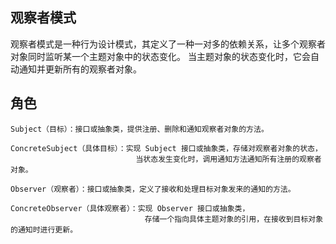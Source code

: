 ## 观察者模式
观察者模式是一种行为设计模式，其定义了一种一对多的依赖关系，让多个观察者对象同时监听某一个主题对象中的状态变化。
当主题对象的状态变化时，它会自动通知并更新所有的观察者对象。

## 角色
```text
Subject（目标）：接口或抽象类，提供注册、删除和通知观察者对象的方法。

ConcreteSubject（具体目标）：实现 Subject 接口或抽象类，存储对观察者对象的状态，
                            当状态发生变化时，调用通知方法通知所有注册的观察者对象。

Observer（观察者）：接口或抽象类，定义了接收和处理目标对象发来的通知的方法。

ConcreteObserver（具体观察者）：实现 Observer 接口或抽象类，
                              存储一个指向具体主题对象的引用，在接收到目标对象的通知时进行更新。
```